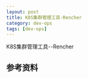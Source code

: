 ```yaml
---
layout: post
title: K8S集群管理工具-Rencher
category: dev-ops
tags: [dev-ops]
---
```


K8S集群管理工具--Rencher

## 参考资料

## 